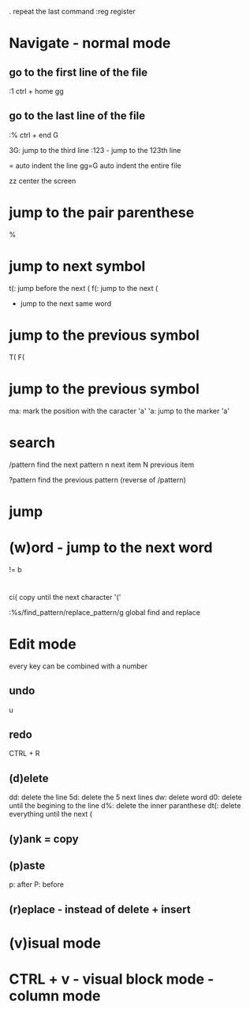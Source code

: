 .  repeat the last command
:reg  register


# Navigate - normal mode

## go to the first line of the file
:1
ctrl + home
gg

## go to the last line of the file
:%
ctrl + end
G

3G: jump to the third line
:123 - jump to the 123th line

= auto indent the line
gg=G auto indent the entire file

zz center the screen

# jump to the pair parenthese
%

# jump to next symbol
t(: jump before the next (
f(: jump to the next (
* jump to the next same word

# jump to the previous symbol
T(
F(
# jump to the previous symbol

ma: mark the position with the caracter 'a'
'a: jump to the marker 'a'

# search
/pattern find the next pattern
n next item
N previous item

?pattern find the previous pattern (reverse of /pattern)


# jump 

# (w)ord - jump to the next word
!= b

# 

ci( copy until the next character '('

:%s/find_pattern/replace_pattern/g  global find and replace

# Edit mode

every key can be combined with a number

## undo
u

## redo
CTRL + R

## (d)elete
dd: delete the line
5d: delete the 5 next lines
dw: delete word
d0: delete until the begining to the line
d%: delete the inner paranthese
dt(: delete everything until the next (

## (y)ank = copy

## (p)aste
p: after
P: before

## (r)eplace - instead of delete + insert

# (v)isual mode

# CTRL + v - visual block mode - column mode

